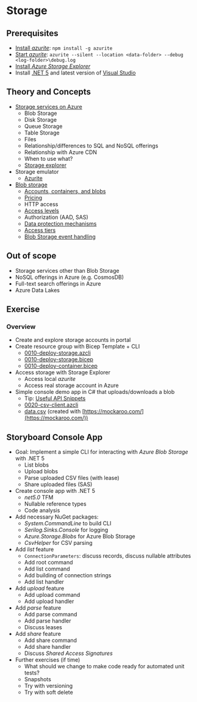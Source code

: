 # Storage

## Prerequisites

* [Install *azurite*](https://github.com/Azure/Azurite#npm): `npm install -g azurite`
* [Start *azurite*](https://github.com/Azure/Azurite#npm): `azurite --silent --location <data-folder> --debug <log-folder>\debug.log`
* [Install *Azure Storage Explorer*](https://azure.microsoft.com/en-us/features/storage-explorer/)
* Install [.NET 5](https://dotnet.microsoft.com/) and latest version of [Visual Studio](https://visualstudio.microsoft.com/vs/)

## Theory and Concepts

* [Storage services on Azure](https://docs.microsoft.com/en-us/azure/?product=storage)
  * Blob Storage
  * Disk Storage
  * Queue Storage
  * Table Storage
  * Files
  * Relationship/differences to SQL and NoSQL offerings
  * Relationship with Azure CDN
  * When to use what?
  * [Storage explorer](https://docs.microsoft.com/en-us/azure/vs-azure-tools-storage-manage-with-storage-explorer)
* Storage emulator
  * [Azurite](https://github.com/azure/azurite)
* [Blob storage](https://docs.microsoft.com/en-us/azure/storage/blobs/storage-blobs-overview)
  * [Accounts, containers, and blobs](https://docs.microsoft.com/en-us/azure/storage/blobs/storage-blobs-introduction)
  * [Pricing](https://azure.microsoft.com/en-us/pricing/details/storage/)
  * HTTP access
  * [Access levels](https://docs.microsoft.com/en-us/azure/storage/blobs/anonymous-read-access-configure)
  * Authorization (AAD, SAS)
  * [Data protection mechanisms](https://docs.microsoft.com/en-us/azure/storage/blobs/data-protection-overview)
  * [Access tiers](https://docs.microsoft.com/en-us/azure/storage/blobs/storage-blob-storage-tiers)
  * [Blob Storage event handling](https://docs.microsoft.com/en-us/azure/storage/blobs/storage-blob-event-overview)

## Out of scope

* Storage services other than Blob Storage
* NoSQL offerings in Azure (e.g. CosmosDB)
* Full-text search offerings in Azure
* Azure Data Lakes

## Exercise

### Overview

* Create and explore storage accounts in portal
* Create resource group with Bicep Template + CLI
  * [0010-deploy-storage.azcli](0010-deploy-storage.azcli)
  * [0010-deploy-storage.bicep](0010-deploy-storage.bicep)
  * [0010-deploy-container.bicep](0010-deploy-container.bicep)
* Access storage with Storage Explorer
  * Access local *azurite*
  * Access real storage account in Azure
* Simple console demo app in C# that uploads/downloads a blob
  * Tip: [Useful API Snippets](https://www.craftedforeveryone.com/beginners-guide-and-reference-to-azure-blob-storage-sdk-v12-dot-net-csharp/)
  * [0020-csv-client.azcli](0020-csv-client.azcli)
  * [data.csv](data.csv) (created with [https://mockaroo.com/](https://mockaroo.com/))

## Storyboard Console App

* Goal: Implement a simple CLI for interacting with *Azure Blob Storage* with .NET 5
  * List blobs
  * Upload blobs
  * Parse uploaded CSV files (with lease)
  * Share uploaded files (SAS)
* Create console app with .NET 5
  * *net5.0* TFM
  * Nullable reference types
  * Code analysis
* Add necessary NuGet packages:
  * *System.CommandLine* to build CLI
  * *Serilog.Sinks.Console* for logging
  * *Azure.Storage.Blobs* for Azure Blob Storage
  * *CsvHelper* for CSV parsing
* Add *list* feature
  * `ConnectionParameters`: discuss records, discuss nullable attributes
  * Add root command
  * Add list command
  * Add building of connection strings
  * Add list handler
* Add *upload* feature
  * Add upload command
  * Add upload handler
* Add *parse* feature
  * Add parse command
  * Add parse handler
  * Discuss leases
* Add *share* feature
  * Add share command
  * Add share handler
  * Discuss *Shared Access Signatures*
* Further exercises (if time)
  * What should we change to make code ready for automated unit tests?
  * Snapshots
  * Try with versioning
  * Try with soft delete
